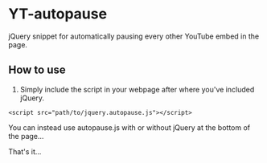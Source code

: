 # YT-autopause
jQuery snippet for automatically pausing every other YouTube embed in the page.

## How to use
1. Simply include the script in your webpage after where you've included jQuery.
```
<script src="path/to/jquery.autopause.js"></script>
```

You can instead use autopause.js with or without jQuery at the bottom of the page...

That's it...
